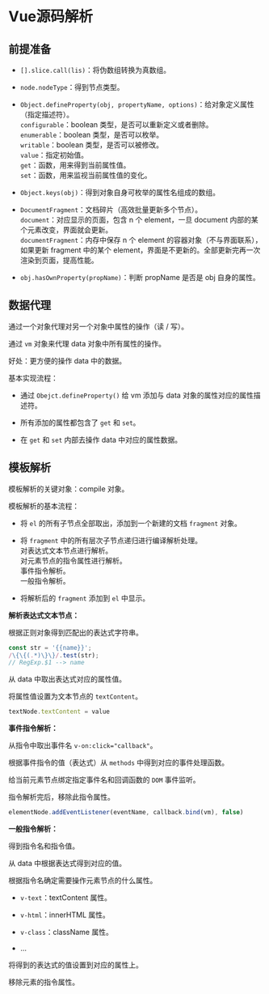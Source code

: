 # Vue源码解析

## 前提准备

- `[].slice.call(lis)`：将伪数组转换为真数组。

- `node.nodeType`：得到节点类型。

- `Object.defineProperty(obj, propertyName, options)`：给对象定义属性（指定描述符）。  
`configurable`：boolean 类型，是否可以重新定义或者删除。  
`enumerable`：boolean 类型，是否可以枚举。  
`writable`：boolean 类型，是否可以被修改。  
`value`：指定初始值。  
`get`：函数，用来得到当前属性值。  
`set`：函数，用来监视当前属性值的变化。

- `Object.keys(obj)`：得到对象自身可枚举的属性名组成的数组。

- `DocumentFragment`：文档碎片（高效批量更新多个节点）。  
`document`：对应显示的页面，包含 n 个 element，一旦 document 内部的某个元素改变，界面就会更新。  
`documentFragment`：内存中保存 n 个 element 的容器对象（不与界面联系），如果更新 fragment 中的某个 element，界面是不更新的。全部更新完再一次渲染到页面，提高性能。

- `obj.hasOwnProperty(propName)`：判断 propName 是否是 obj 自身的属性。

## 数据代理

通过一个对象代理对另一个对象中属性的操作（读 / 写）。

通过 `vm` 对象来代理 data 对象中所有属性的操作。

好处：更方便的操作 data 中的数据。

基本实现流程：

- 通过 `Obejct.defineProperty()` 给 vm 添加与 data 对象的属性对应的属性描述符。

- 所有添加的属性都包含了 `get` 和 `set`。

- 在 `get` 和 `set` 内部去操作 data 中对应的属性数据。

## 模板解析

模板解析的关键对象：compile 对象。

模板解析的基本流程：

- 将 `el` 的所有子节点全部取出，添加到一个新建的文档 `fragment` 对象。

- 将 `fragment` 中的所有层次子节点递归进行编译解析处理。  
对表达式文本节点进行解析。  
对元素节点的指令属性进行解析。  
事件指令解析。  
一般指令解析。

- 将解析后的 `fragment` 添加到 `el` 中显示。

**解析表达式文本节点：**

根据正则对象得到匹配出的表达式字符串。

```js
const str = '{{name}}';
/\{\{(.*)\}\}/.test(str);
// RegExp.$1 --> name
```

从 data 中取出表达式对应的属性值。

将属性值设置为文本节点的 `textContent`。

```js
textNode.textContent = value
```

**事件指令解析：**

从指令中取出事件名 `v-on:click="callback"`。

根据事件指令的值（表达式）从 `methods` 中得到对应的事件处理函数。

给当前元素节点绑定指定事件名和回调函数的 `DOM` 事件监听。

指令解析完后，移除此指令属性。

```js
elementNode.addEventListener(eventName, callback.bind(vm), false)
```

**一般指令解析：**

得到指令名和指令值。

从 data 中根据表达式得到对应的值。

根据指令名确定需要操作元素节点的什么属性。

- `v-text`：textContent 属性。

- `v-html`：innerHTML 属性。

- `v-class`：className 属性。

- ...

将得到的表达式的值设置到对应的属性上。

移除元素的指令属性。
